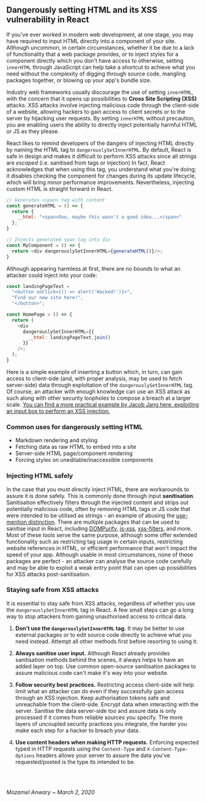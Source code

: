 ## Dangerously setting HTML and its XSS vulnerability in React

If you've ever worked in modern web development, at one stage, you may have required to input HTML directly into a component of your site. Although uncommon, in certain circumstances, whether it be due to a lack of functionality that a web package provides, or to inject styles for a component directly which you don't have access to otherwise, setting `innerHTML` through JavaScript can help take a shortcut to achieve what you need without the complexity of digging through source code, mangling packages together, or blowing up your app's bundle size.

Industry web frameworks usually discourage the use of setting `innerHTML`, with the concern that it opens up possibilities to **Cross Site Scripting (XSS)** attacks. XSS attacks involve injecting malicious code through the client-side of a website, allowing hackers to gain access to client secrets or to the server by hijacking user requests. By setting `innerHTML` without precaution, you are enabling users the ability to directly inject potentially harmful HTML or JS as they please.

React likes to remind developers of the dangers of injecting HTML directly by naming the HTML tag to `dangerouslySetInnerHTML`. By default, React is safe in design and makes it difficult to perform XSS attacks since all strings are *escaped* (i.e. sanitised from tags or injection) In fact, React acknowledges that when using this tag, you understand what you're doing; it disables checking the component for changes during its update lifecycle, which will bring minor performance improvements. Nevertheless, injecting custom HTML is straight forward in React.

```javascript
// Generates <span> tag with content
const generateHTML = () => {
  return {
    __html: "<span>Ooo, maybe this wasn't a good idea...</span>"
  };
}

// Injects generated span tag into div
const MyComponent = () => {
  return <div dangerouslySetInnerHTML={generateHTML()}/>;
}
```

Although appearing harmless at first, there are no bounds to what an attacker could inject into your code:

```javascript
const landingPageText = 
  "<button onClick={() => alert('Hacked!')}>",
  "Find our new site here!",
  "</button>";

const HomePage = () => {
  return (
  	<div 
      dangerouslySetInnerHTML={{
        __html: landingPageText.join()
	  }}
    />;
  );
}
```

Here is a simple example of inserting a button which, in turn, can gain access to client-side (and, with proper analysis, may be used to fetch server-side) data through exploitation of the `dangerouslySetInnerHTML` tag. Of course, an attacker with enough knowledge can use an XSS attack as such along with other security loopholes to compose a breach at a larger scale. [You can find a more practical example by Jacob Jang here, exploiting an input box to perform an XSS injection.](https://codesandbox.io/s/k9vxk9ppyo?autoresize=1&moduleview=1)

### Common uses for dangerously setting HTML

- Markdown rendering and styling
- Fetching data as raw HTML to embed into a site
- Server-side HTML page/component rendering
- Forcing styles on uneditable/inaccessible components

### Injecting HTML safely

In the case that you must directly inject HTML, there are workarounds to assure it is done safely. This is commonly done through input **sanitisation**. Sanitisation effectively filters through the injected content and strips out potentially malicious code, often by removing HTML tags or JS code that were intended to be utilised as strings - an example of abusing the [use-mention distinction](https://en.wikipedia.org/wiki/Use–mention_distinction). There are multiple packages that can be used to sanitise input in React, including [DOMPurify](https://github.com/cure53/DOMPurify), [js-xss](https://github.com/leizongmin/js-xss), [xss-filters](https://github.com/YahooArchive/xss-filters), and more. Most of these tools serve the same purpose, although some offer extended functionality such as restricting tag usage in certain inputs, restricting website references in HTML, or efficient performance that won't impact the speed of your app. Although usable in most circumstances, none of these packages are perfect - an attacker can analyse the source code carefully and may be able to exploit a weak entry point that can open up possibilities for XSS attacks post-sanitisation.

### Staying safe from XSS attacks

It is essential to stay safe from XSS attacks, regardless of whether you use the `dangerouslySetInnerHTML` tag in React. A few small steps can go a long way to stop attackers from gaining unauthorised access to critical data.

1. **Don't use the `dangerouslySetInnerHTML` tag.** It may be better to use external packages or to edit source code directly to achieve what you need instead. Attempt all other methods first before resorting to using it.

2. **Always sanitise user input.** Although React already provides sanitisation methods behind the scenes, it always helps to have an added layer on top. Use common open-source sanitisation packages to assure malicious code can't make it's way into your website.

3. **Follow security best practices.** Restricting access client-side will help limit what an attacker can do even if they successfully gain access through an XSS injection. Keep authorisation tokens safe and unreachable from the client-side. Encrypt data when interacting with the server. Sanitise the data server-side too and assure data is only processed if it comes from reliable sources you specify. The more layers of uncoupled security practices you integrate, the harder you make each step for a hacker to breach your data.

4. **Use content headers when making HTTP requests.** Enforcing expected typed in HTTP requests using the `Content-Type` and `X-Content-Type-Options` headers allows your server to assure the data you've requested/posted is the type its intended to be.


&nbsp;  
&nbsp;  

*Mozamel Anwary ~ March 2, 2020*